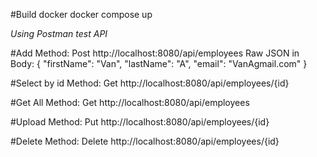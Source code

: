 #Build docker 
docker compose up

*Using Postman test API*

#Add
Method: Post
http://localhost:8080/api/employees
Raw JSON in Body: {
    "firstName": "Van",
    "lastName": "A",
    "email": "VanAgmail.com" 
}

#Select by id
Method: Get
http://localhost:8080/api/employees/{id}

#Get All
Method: Get
http://localhost:8080/api/employees

#Upload
Method: Put
http://localhost:8080/api/employees/{id}

#Delete
Method: Delete
http://localhost:8080/api/employees/{id}
